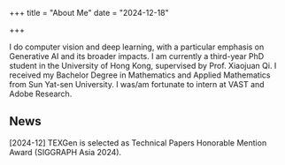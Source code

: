+++
title = "About Me"
date = "2024-12-18"

+++

I do computer vision and deep learning, with a particular emphasis on Generative AI and its broader impacts. I am currently a third-year PhD student in the University of Hong Kong, supervised by Prof. Xiaojuan Qi. I received my Bachelor Degree in Mathematics and Applied Mathematics from Sun Yat-sen University. I was/am fortunate to intern at VAST and Adobe Research.



## News

[2024-12] TEXGen is selected as Technical Papers Honorable Mention Award (SIGGRAPH Asia 2024).